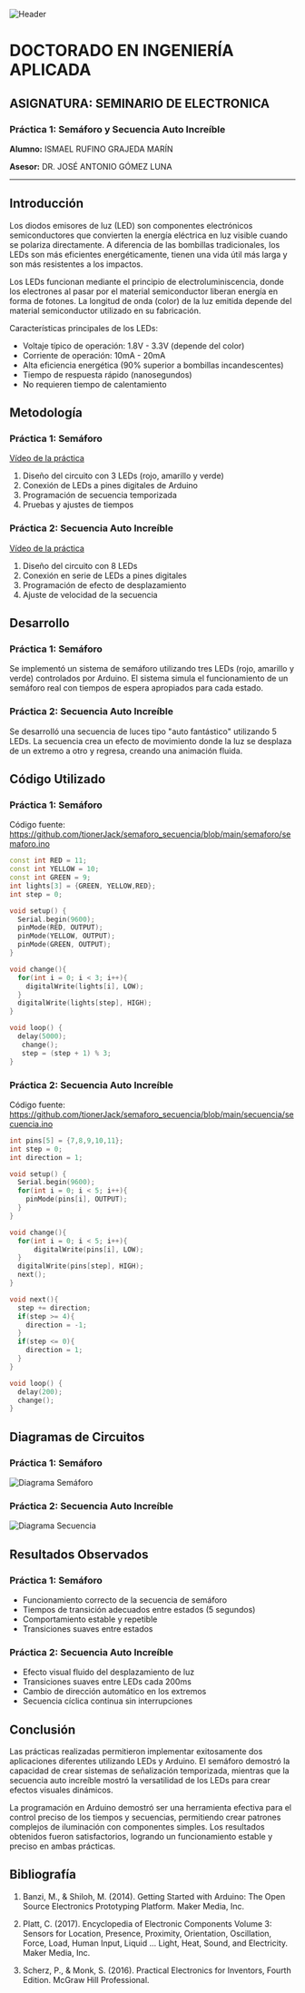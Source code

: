![Header](images/header.png)



# DOCTORADO EN INGENIERÍA APLICADA
## ASIGNATURA: SEMINARIO DE ELECTRONICA

### Práctica 1: Semáforo y Secuencia Auto Increíble
 
**Alumno:** ISMAEL RUFINO GRAJEDA MARÍN

**Asesor:** DR. JOSÉ ANTONIO GÓMEZ LUNA

---

## Introducción

Los diodos emisores de luz (LED) son componentes electrónicos semiconductores que convierten la energía eléctrica en luz visible cuando se polariza directamente. A diferencia de las bombillas tradicionales, los LEDs son más eficientes energéticamente, tienen una vida útil más larga y son más resistentes a los impactos.

Los LEDs funcionan mediante el principio de electroluminiscencia, donde los electrones al pasar por el material semiconductor liberan energía en forma de fotones. La longitud de onda (color) de la luz emitida depende del material semiconductor utilizado en su fabricación.

Características principales de los LEDs:
- Voltaje típico de operación: 1.8V - 3.3V (depende del color)
- Corriente de operación: 10mA - 20mA
- Alta eficiencia energética (90% superior a bombillas incandescentes)
- Tiempo de respuesta rápido (nanosegundos)
- No requieren tiempo de calentamiento

## Metodología

### Práctica 1: Semáforo  
[Vídeo de la práctica](https://drive.google.com/file/d/1aSMcrhcCacHfPWDSvNRxUyZNZ4fYy3lv/view?usp=drive_link)
1. Diseño del circuito con 3 LEDs (rojo, amarillo y verde)
2. Conexión de LEDs a pines digitales de Arduino
3. Programación de secuencia temporizada
4. Pruebas y ajustes de tiempos

### Práctica 2: Secuencia Auto Increíble
[Vídeo de la práctica](https://drive.google.com/file/d/12ElpY4_Egcq6pjNN2UTmiDTFdk7098lb/view?usp=drive_link)
1. Diseño del circuito con 8 LEDs
2. Conexión en serie de LEDs a pines digitales
3. Programación de efecto de desplazamiento
4. Ajuste de velocidad de la secuencia

## Desarrollo

### Práctica 1: Semáforo
Se implementó un sistema de semáforo utilizando tres LEDs (rojo, amarillo y verde) controlados por Arduino. El sistema simula el funcionamiento de un semáforo real con tiempos de espera apropiados para cada estado.

### Práctica 2: Secuencia Auto Increíble
Se desarrolló una secuencia de luces tipo "auto fantástico" utilizando 5 LEDs. La secuencia crea un efecto de movimiento donde la luz se desplaza de un extremo a otro y regresa, creando una animación fluida.

## Código Utilizado

### Práctica 1: Semáforo
Código fuente: https://github.com/tionerJack/semaforo_secuencia/blob/main/semaforo/semaforo.ino
```cpp
const int RED = 11;
const int YELLOW = 10;
const int GREEN = 9;
int lights[3] = {GREEN, YELLOW,RED};
int step = 0;

void setup() {
  Serial.begin(9600);
  pinMode(RED, OUTPUT);
  pinMode(YELLOW, OUTPUT);
  pinMode(GREEN, OUTPUT);
}

void change(){
  for(int i = 0; i < 3; i++){
    digitalWrite(lights[i], LOW);
  }
  digitalWrite(lights[step], HIGH);
}

void loop() {
  delay(5000); 
   change(); 
   step = (step + 1) % 3;
}
```

### Práctica 2: Secuencia Auto Increíble
Código fuente: https://github.com/tionerJack/semaforo_secuencia/blob/main/secuencia/secuencia.ino
```cpp
int pins[5] = {7,8,9,10,11};
int step = 0;
int direction = 1;

void setup() {
  Serial.begin(9600);
  for(int i = 0; i < 5; i++){
    pinMode(pins[i], OUTPUT);
  }
}

void change(){
  for(int i = 0; i < 5; i++){
      digitalWrite(pins[i], LOW);
  }
  digitalWrite(pins[step], HIGH);
  next();
}

void next(){
  step += direction;
  if(step >= 4){
    direction = -1;
  }
  if(step <= 0){
    direction = 1;
  }
}

void loop() {
  delay(200); 
  change(); 
}
```

## Diagramas de Circuitos

### Práctica 1: Semáforo
![Diagrama Semáforo](semaforo/image.png)

### Práctica 2: Secuencia Auto Increíble
![Diagrama Secuencia](secuencia/image.png)

## Resultados Observados

### Práctica 1: Semáforo
- Funcionamiento correcto de la secuencia de semáforo
- Tiempos de transición adecuados entre estados (5 segundos)
- Comportamiento estable y repetible
- Transiciones suaves entre estados

### Práctica 2: Secuencia Auto Increíble
- Efecto visual fluido del desplazamiento de luz
- Transiciones suaves entre LEDs cada 200ms
- Cambio de dirección automático en los extremos
- Secuencia cíclica continua sin interrupciones

## Conclusión

Las prácticas realizadas permitieron implementar exitosamente dos aplicaciones diferentes utilizando LEDs y Arduino. El semáforo demostró la capacidad de crear sistemas de señalización temporizada, mientras que la secuencia auto increíble mostró la versatilidad de los LEDs para crear efectos visuales dinámicos.

La programación en Arduino demostró ser una herramienta efectiva para el control preciso de los tiempos y secuencias, permitiendo crear patrones complejos de iluminación con componentes simples. Los resultados obtenidos fueron satisfactorios, logrando un funcionamiento estable y preciso en ambas prácticas.

## Bibliografía

1. Banzi, M., & Shiloh, M. (2014). Getting Started with Arduino: The Open Source Electronics Prototyping Platform. Maker Media, Inc.

2. Platt, C. (2017). Encyclopedia of Electronic Components Volume 3: Sensors for Location, Presence, Proximity, Orientation, Oscillation, Force, Load, Human Input, Liquid ... Light, Heat, Sound, and Electricity. Maker Media, Inc.

3. Scherz, P., & Monk, S. (2016). Practical Electronics for Inventors, Fourth Edition. McGraw Hill Professional.